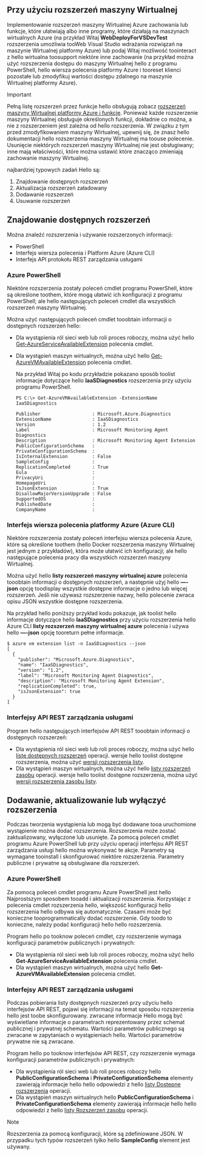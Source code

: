 


## <a name="using-vm-extensions"></a>Przy użyciu rozszerzeń maszyny Wirtualnej
Implementowanie rozszerzeń maszyny Wirtualnej Azure zachowania lub funkcje, które ułatwiają albo inne programy, które działają na maszynach wirtualnych Azure (na przykład Witaj **WebDeployForVSDevTest** rozszerzenia umożliwia tooWeb Visual Studio wdrażania rozwiązań na maszynie Wirtualnej platformy Azure) lub podaj Witaj możliwość toointeract z hello wirtualna toosupport niektóre inne zachowanie (na przykład można użyć rozszerzenia dostępu do maszyny Wirtualnej hello z programu PowerShell, hello wiersza polecenia platformy Azure i tooreset klienci pozostałe lub zmodyfikuj wartości dostępu zdalnego na maszynie Wirtualnej platformy Azure).

> [!IMPORTANT]
> Pełną listę rozszerzeń przez funkcje hello obsługują zobacz [rozszerzeń maszyny Wirtualnej platformy Azure i funkcje](../articles/virtual-machines/windows/extensions-features.md?toc=%2fazure%2fvirtual-machines%2fwindows%2ftoc.json). Ponieważ każde rozszerzenie maszyny Wirtualnej obsługuje określonych funkcji, dokładnie co można, a nie z rozszerzeniem jest zależna od hello rozszerzenia. W związku z tym przed zmodyfikowaniem maszyny Wirtualnej, upewnij się, że znasz hello dokumentacji hello rozszerzenia maszyny Wirtualnej ma toouse polecenie. Usunięcie niektórych rozszerzeń maszyny Wirtualnej nie jest obsługiwany; inne mają właściwości, które można ustawić które znacząco zmieniają zachowanie maszyny Wirtualnej.
> 
> 

najbardziej typowych zadań Hello są:

1. Znajdowanie dostępnych rozszerzeń
2. Aktualizacja rozszerzeń załadowany
3. Dodawanie rozszerzeń
4. Usuwanie rozszerzeń

## <a name="find-available-extensions"></a>Znajdowanie dostępnych rozszerzeń
Można znaleźć rozszerzenia i używanie rozszerzonych informacji:

* PowerShell
* Interfejs wiersza polecenia i Platform Azure (Azure CLI)
* Interfejs API protokołu REST zarządzania usługami

### <a name="azure-powershell"></a>Azure PowerShell
Niektóre rozszerzenia zostały poleceń cmdlet programu PowerShell, które są określone toothem, które mogą ułatwić ich konfiguracji z programu PowerShell; ale hello następujących poleceń cmdlet dla wszystkich rozszerzeń maszyny Wirtualnej.

Można użyć następujących poleceń cmdlet tooobtain informacji o dostępnych rozszerzeń hello:

* Dla wystąpienia ról sieci web lub roli proces roboczy, można użyć hello [Get-AzureServiceAvailableExtension](https://msdn.microsoft.com/library/azure/dn722498.aspx) polecenia cmdlet.
* Dla wystąpień maszyn wirtualnych, można użyć hello [Get-AzureVMAvailableExtension](https://msdn.microsoft.com/library/azure/dn722480.aspx) polecenia cmdlet.
  
   Na przykład Witaj po kodu przykładzie pokazano sposób toolist informacje dotyczące hello **IaaSDiagnostics** rozszerzenia przy użyciu programu PowerShell.
  
      PS C:\> Get-AzureVMAvailableExtension -ExtensionName IaaSDiagnostics
  
      Publisher                   : Microsoft.Azure.Diagnostics
      ExtensionName               : IaaSDiagnostics
      Version                     : 1.2
      Label                       : Microsoft Monitoring Agent Diagnostics
      Description                 : Microsoft Monitoring Agent Extension
      PublicConfigurationSchema   :
      PrivateConfigurationSchema  :
      IsInternalExtension         : False
      SampleConfig                :
      ReplicationCompleted        : True
      Eula                        :
      PrivacyUri                  :
      HomepageUri                 :
      IsJsonExtension             : True
      DisallowMajorVersionUpgrade : False
      SupportedOS                 :
      PublishedDate               :
      CompanyName                 :

### <a name="azure-command-line-interface-azure-cli"></a>Interfejs wiersza polecenia platformy Azure (Azure CLI)
Niektóre rozszerzenia zostały poleceń interfejsu wiersza polecenia Azure, które są określone toothem (hello Docker rozszerzenia maszyny Wirtualnej jest jednym z przykładów), która może ułatwić ich konfiguracji; ale hello następujące polecenia pracy dla wszystkich rozszerzeń maszyny Wirtualnej.

Można użyć hello **listy rozszerzeń maszyny wirtualnej azure** polecenia tooobtain informacji o dostępnych rozszerzeń, a następnie użyj hello **—-json** opcję toodisplay wszystkie dostępne informacje o jedno lub więcej rozszerzeń. Jeśli nie używasz rozszerzenie nazwy, hello polecenie zwraca opisu JSON wszystkie dostępne rozszerzenia.

Na przykład hello poniższy przykład kodu pokazuje, jak toolist hello informacje dotyczące hello **IaaSDiagnostics** przy użyciu rozszerzenia hello Azure CLI **listy rozszerzeń maszyny wirtualnej azure** polecenia i używa hello **—-json** opcję tooreturn pełne informacje.

    $ azure vm extension list -n IaaSDiagnostics --json
    [
      {
        "publisher": "Microsoft.Azure.Diagnostics",
        "name": "IaaSDiagnostics",
        "version": "1.2",
        "label": "Microsoft Monitoring Agent Diagnostics",
        "description": "Microsoft Monitoring Agent Extension",
        "replicationCompleted": true,
        "isJsonExtension": true
      }
    ]



### <a name="service-management-rest-apis"></a>Interfejsy API REST zarządzania usługami
Program hello następujących interfejsów API REST tooobtain informacji o dostępnych rozszerzeń:

* Dla wystąpienia ról sieci web lub roli proces roboczy, można użyć hello [listę dostępnych rozszerzeń](https://msdn.microsoft.com/library/dn169559.aspx) operacji. wersje hello toolist dostępne rozszerzenia, można użyć [wersji rozszerzenia listy](https://msdn.microsoft.com/library/dn495437.aspx).
* Dla wystąpień maszyn wirtualnych, można użyć hello [listy rozszerzeń zasobu](https://msdn.microsoft.com/library/dn495441.aspx) operacji. wersje hello toolist dostępne rozszerzenia, można użyć [wersji rozszerzenia zasobu listy](https://msdn.microsoft.com/library/dn495440.aspx).

## <a name="add-update-or-disable-extensions"></a>Dodawanie, aktualizowanie lub wyłączyć rozszerzenia
Podczas tworzenia wystąpienia lub mogą być dodawane tooa uruchomione wystąpienie można dodać rozszerzenia. Rozszerzenia może zostać zaktualizowany, wyłączone lub usunięte. Za pomocą poleceń cmdlet programu Azure PowerShell lub przy użyciu operacji interfejsu API REST zarządzania usługi hello można wykonywać te akcje. Parametry są wymagane tooinstall i skonfigurować niektóre rozszerzenia. Parametry publiczne i prywatne są obsługiwane dla rozszerzeń.

### <a name="azure-powershell"></a>Azure PowerShell
Za pomocą poleceń cmdlet programu Azure PowerShell jest hello Najprostszym sposobem tooadd i aktualizacji rozszerzenia. Korzystając z polecenia cmdlet rozszerzenia hello, większość konfiguracji hello rozszerzenia hello odbywa się automatycznie. Czasami może być konieczne tooprogrammatically dodać rozszerzenie. Gdy toodo to konieczne, należy podać konfiguracji hello hello rozszerzenia.

Program hello po tooknow poleceń cmdlet, czy rozszerzenie wymaga konfiguracji parametrów publicznych i prywatnych:

* Dla wystąpienia ról sieci web lub roli proces roboczy, można użyć hello **Get-AzureServiceAvailableExtension** polecenia cmdlet.
* Dla wystąpień maszyn wirtualnych, można użyć hello **Get-AzureVMAvailableExtension** polecenia cmdlet.

### <a name="service-management-rest-apis"></a>Interfejsy API REST zarządzania usługami
Podczas pobierania listy dostępnych rozszerzeń przy użyciu hello interfejsów API REST, pojawi się informacji na temat sposobu rozszerzenia hello jest toobe skonfigurowany. zwracane informacje Hello mogą być wyświetlane informacje o parametrach reprezentowany przez schemat publicznej i prywatnej schematu. Wartości parametrów publicznego są zwracane w zapytaniach o wystąpieniach hello. Wartości parametrów prywatne nie są zwracane.

Program hello po tooknow interfejsów API REST, czy rozszerzenie wymaga konfiguracji parametrów publicznych i prywatnych:

* Dla wystąpienia ról sieci web lub roli proces roboczy hello **PublicConfigurationSchema** i **PrivateConfigurationSchema** elementy zawierają informacje hello hello odpowiedzi z hello [listy Dostępne rozszerzenia](https://msdn.microsoft.com/library/dn169559.aspx) operacji.
* Dla wystąpień maszyn wirtualnych hello **PublicConfigurationSchema** i **PrivateConfigurationSchema** elementy zawierają informacje hello hello odpowiedzi z hello [listy Rozszerzeń zasobu](https://msdn.microsoft.com/library/dn495441.aspx) operacji.

> [!NOTE]
> Rozszerzenia za pomocą konfiguracji, które są zdefiniowane JSON. W przypadku tych typów rozszerzeń tylko hello **SampleConfig** element jest używany.
> 
> 


